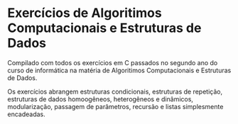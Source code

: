 # Exercícios de Algoritimos Computacionais e Estruturas de Dados
 Compilado com todos os exercícios em C passados no segundo ano do curso de informática na matéria de Algoritimos Computacionais e Estruturas de Dados.

Os exercícios abrangem estruturas condicionais, estruturas de repetição, estruturas de dados homoogêneos, heterogêneos e dinâmicos, modularização, passagem de parâmetros, recursão e listas simplesmente encadeadas.